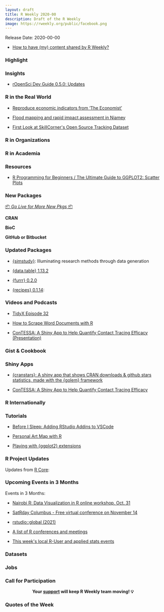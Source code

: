 ```yaml
---
layout: draft
title: R Weekly 2020-00
description: Draft of the R Weekly
image: https://rweekly.org/public/facebook.png
---
```


Release Date: 2020-00-00

+ [How to have (my) content shared by R Weekly?](https://github.com/rweekly/rweekly.org#how-to-have-my-content-shared-by-r-weekly)


###  Highlight



### Insights

+ [rOpenSci Dev Guide 0.5.0: Updates](https://ropensci.org/blog/2020/10/22/devguide-0.5.0/)

### R in the Real World

+ [Reproduce economic indicators from ‘The Economist’](https://macro.cepremap.fr/article/2020-10/economic-indicators/)

+ [Flood mapping and rapid impact assessment in Niamey](https://www.ahmadoudicko.com/posts/2020/09/flood-mapping-and-rapid-impact-assessment-in-niamey/)

+ [First Look at SkillCorner's Open Source Tracking Dataset](https://www.thesignificantgame.com/portfolio/first-look-at-skillcorner-s-free-tracking-dataset/)

###  R in Organizations



###  R in Academia



###  Resources

+ [R Programming for Beginners / The Ultimate Guide to GGPLOT2: Scatter Plots](https://www.youtube.com/watch?v=rlAwRBXq0J4)

###  New Packages

<p class="added-hostname"><a href="https://rweekly.org/live" target="_blank" class="externalLink">📦 <i>Go Live for More New Pkgs</i> 📦</a></p>

**CRAN**



**BioC**



**GitHub or Bitbucket**



### Updated Packages

+ [{simstudy}](https://github.com/kgoldfeld/simstudy): Illuminating research methods through data generation

+ [{data.table} 1.13.2](https://cran.r-project.org/package=data.table)

+ [{furrr} 0.2.0](https://www.tidyverse.org/blog/2020/10/furrr-0-2-0/)

+ [{recipes} 0.1.14](https://www.tidyverse.org/blog/2020/10/recipes-0-1-14/): 

###  Videos and Podcasts

+ [TidyX Episode 32](https://www.youtube.com/watch?v=c7dZqyhd4a4)

+ [How to Scrape Word Documents with R](https://www.youtube.com/watch?v=JXHVJCg10_c)

+ [ConTESSA: A Shiny App to Help Quantify Contact Tracing Efficacy (Presentation)](https://www.youtube.com/watch?v=b1EiyWtgiu0)

### Gist & Cookbook



### Shiny Apps

+ [{cranstars}: A shiny app that shows CRAN downloads & github stars statistics, made with the {golem} framework ](https://shahreyar-abeer.shinyapps.io/cranstars/)

+ [ConTESSA: A Shiny App to Help Quantify Contact Tracing Efficacy](https://iddynamicsjhu.shinyapps.io/contessa/)

### R Internationally



###  Tutorials

+ [Before I Sleep: Adding RStudio Addins to VSCode](https://www.milesmcbain.com/posts/adding-addins-to-vscode/)

+ [Personal Art Map with R](http://estebanmoro.org/post/2020-10-19-personal-art-map-with-r/)

+ [Playing with {ggplot2} extensions](https://lopierra.rbind.io/post/patchwork_ggtext/)

<!--<div class="post-more-begin></div><div class="post-more-end"></div>-->

###  R Project Updates

Updates from [R Core](http://developer.r-project.org/blosxom.cgi/R-devel/NEWS):


###  Upcoming Events in 3 Months

Events in 3 Months:

+ [Nairobi R: Data Visualization in R online workshop. Oct. 31](https://www.eventbrite.co.uk/e/data-visualization-in-r-tickets-125336233047)

+ [SatRday Columbus - Free virtual conference on November 14](https://columbus2020.satrdays.org/)

+ [rstudio::global (2021)](https://blog.rstudio.com/2020/10/16/rstudio-global-2021/)

+ [A list of R conferences and meetings](https://jumpingrivers.github.io/meetingsR/events.html)

+ [This week's local R-User and applied stats events](https://community.rstudio.com/c/irl)


### Datasets

### Jobs




###  Call for Participation


<p class="hide-support added-hostname support-rweekly" style="text-align: center;font-weight: bold;">Your <a class="non-visited externalLink" href="https://www.patreon.com/rweekly" onclick="pas(this)">support</a> will keep R Weekly team moving! 💡</p>

###  Quotes of the Week
